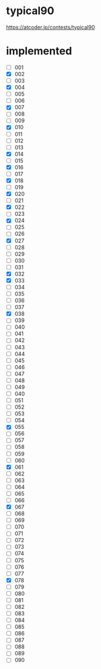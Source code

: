 # typical90
https://atcoder.jp/contests/typical90

# implemented
- [ ] 001
- [x] 002
- [ ] 003
- [x] 004
- [ ] 005
- [ ] 006
- [x] 007
- [ ] 008
- [ ] 009
- [x] 010
- [ ] 011
- [ ] 012
- [ ] 013
- [x] 014
- [ ] 015
- [x] 016
- [ ] 017
- [x] 018
- [ ] 019
- [x] 020
- [ ] 021
- [x] 022
- [ ] 023
- [x] 024
- [ ] 025
- [ ] 026
- [x] 027
- [ ] 028
- [ ] 029
- [ ] 030
- [ ] 031
- [x] 032
- [x] 033
- [ ] 034
- [ ] 035
- [ ] 036
- [ ] 037
- [x] 038
- [ ] 039
- [ ] 040
- [ ] 041
- [ ] 042
- [ ] 043
- [ ] 044
- [ ] 045
- [ ] 046
- [ ] 047
- [ ] 048
- [ ] 049
- [ ] 040
- [ ] 051
- [ ] 052
- [ ] 053
- [ ] 054
- [x] 055
- [ ] 056
- [ ] 057
- [ ] 058
- [ ] 059
- [ ] 060
- [x] 061
- [ ] 062
- [ ] 063
- [ ] 064
- [ ] 065
- [ ] 066
- [x] 067
- [ ] 068
- [ ] 069
- [ ] 070
- [ ] 071
- [ ] 072
- [ ] 073
- [ ] 074
- [ ] 075
- [ ] 076
- [ ] 077
- [x] 078
- [ ] 079
- [ ] 080
- [ ] 081
- [ ] 082
- [ ] 083
- [ ] 084
- [ ] 085
- [ ] 086
- [ ] 087
- [ ] 088
- [ ] 089
- [ ] 090